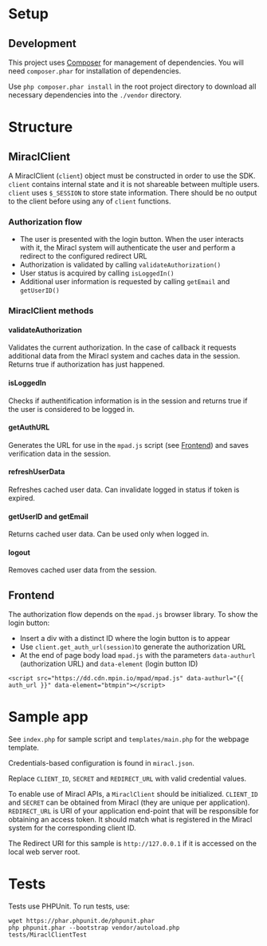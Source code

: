 # Setup

## Development

This project uses [Composer](http://getcomposer.org) for management of dependencies. You will need `composer.phar` for
installation of dependencies.

Use `php composer.phar install` in the root project directory to download all necessary dependencies into the `./vendor` directory.

# Structure

## MiraclClient

A MiraclClient (`client`) object must be constructed in order to use the SDK. `client` contains internal state and it is not shareable between multiple users.  `client` uses `$_SESSION` to store state information. There should be no output to the client before using any of `client` functions.

### Authorization flow

* The user is presented with the login button. When the user interacts with it, the Miracl system will authenticate the user and perform a redirect to the configured redirect URL
* Authorization is validated by calling `validateAuthorization()`
* User status is acquired by calling `isLoggedIn()`
* Additional user information is requested by calling `getEmail` and `getUserID()`

### MiraclClient methods

#### validateAuthorization

Validates the current authorization. In the case of callback it requests additional data from the Miracl system and caches data in the
session. Returns true if authorization has just happened.

#### isLoggedIn

Checks if authentification information is in the session and returns true if the user is considered to be logged in.

#### getAuthURL

Generates the URL for use in the `mpad.js` script (see [Frontend](#markdown-header-frontend)) and saves verification data in the session.

#### refreshUserData

Refreshes cached user data. Can invalidate logged in status if token is expired.

#### getUserID and getEmail

Returns cached user data. Can be used only when logged in.

#### logout

Removes cached user data from the session.

## Frontend

The authorization flow depends on the `mpad.js` browser library. To show the login button:

* Insert a div with a distinct ID where the login button is to appear
* Use `client.get_auth_url(session)`to generate the authorization URL
* At the end of page body load `mpad.js` with the parameters `data-authurl`
(authorization URL) and `data-element` (login button ID)

```
<script src="https://dd.cdn.mpin.io/mpad/mpad.js" data-authurl="{{ auth_url }}" data-element="btmpin"></script>
```

# Sample app

See `index.php` for sample script and `templates/main.php` for the webpage template.

Credentials-based configuration is found in `miracl.json`.

Replace `CLIENT_ID`, `SECRET` and `REDIRECT_URL` with valid credential values.

To enable use of Miracl APIs, a `MiraclClient` should be initialized. `CLIENT_ID` and `SECRET` can be obtained from
Miracl (they are unique per application). `REDIRECT_URL` is URI of your application end-point that will be responsible for obtaining an access token. It should match what is registered in the Miracl system for the corresponding client ID.

The Redirect URI for this sample is `http://127.0.0.1` if it is accessed on the local web server root.

# Tests

Tests use PHPUnit. To run tests, use:
```
wget https://phar.phpunit.de/phpunit.phar
php phpunit.phar --bootstrap vendor/autoload.php tests/MiraclClientTest
```
